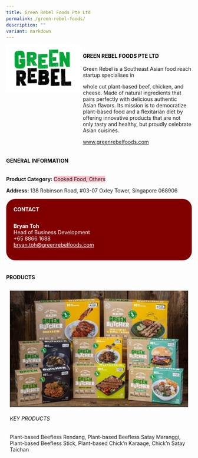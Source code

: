 ```yaml
---
title: Green Rebel Foods Pte Ltd
permalink: /green-rebel-foods/
description: ""
variant: markdown
---
```

<div class="flex-paragraph"> 
<p style="text-transform: uppercase">
</p>
</div> 
<div class="flex-container" style="display: flex; flex-wrap: wrap;"> 
<div class="card sgds" style="flex: 1 1 40%; display: block;">
<img src="/images/green_rebel_logo.png">
</div> 
<div class="card-sgds" style="flex: 1 1 58%; display: block; margin-left: 3px"> 
<h4 style="text-transform: uppercase; color: black;">
<b>Green Rebel Foods Pte Ltd
</b>
</h4> 
<p>Green Rebel is a Southeast Asian food reach startup specialises in 
</p><p>whole cut plant-based beef, chicken, and cheese. Made of natural ingredients that pairs perfectly with delicious authentic Asian flavors. Its mission is to democratize plant-based food and a flexitarian diet by offering innovative products that are not only tasty and healthy, but proudly celebrate Asian cuisines.
</p> 
<p>
<a href="www.greenrebelfoods.com" target="_blank">www.greenrebelfoods.com
</a>
</p> 
</div> 
</div>
<p></p> 
<h4 style="text-transform: uppercase; color: black;">
<b>General Information
</b>
</h4> 
<div class="flex-container" style="display: flex; flex-wrap: wrap;"> 
<div class="card sgds" style="flex: 1 1 65%; display: block; align-self: stretch"> 
<div class="flex-paragraph"> 
<p>
<b>Product Category: 
</b>
<span style="background-color: pink; border-radius: 10 px;">Cooked Food, Others
</span>
</p> 
<p>
<b>
</b>
</p> 
<p>
<b>
</b>
</p> 
<p style="margin-bottom: 10px;">
<b> 
</b>
</p> 
<p>
<b>Address: 
</b>138 Robinson Road, #03-07 Oxley Tower, Singapore 068906
</p> 
</div> 
</div> 
<div class="card sgds" style="flex: 1 1 35%; padding: 10px; display: block; background-color: maroon; border-radius: 25px; align-self: center;"> 
<h4 style="color: white; margin-top: 10px; margin-left: 10px;">CONTACT
</h4> 
<div class="flex-paragraph"> 
<p style="padding: 10px; color: white;">
<b>Bryan Toh
</b>
<br>Head of Business Development
<br>+65 8866 1688
<br>
<a href="mailto:bryan.toh@greenrebelfoods.com" style="color: white;">bryan.toh@greenrebelfoods.com
</a>
</p> 
</div> 
</div> 
</div> 
<br> 
<h4 style="text-transform: uppercase; color: black;">
<b>products
</b>
</h4> 
<div style="display: flex; flex-wrap: wrap;"> 
<div class="card sgds" style="flex: 1 1 47%; margin: 10px; display: block;"> 
<div class="flex-image" style="display: block;">
<img src="/images/green_rebel_1.png">
</div> 
<div class="flex-paragraph"> 
<h6 style="text-transform: uppercase; color: black;">Key Products
</h6> Plant-based Beefless Rendang, Plant-based Beefless Satay Maranggi, Plant-based Beefless Stick, Plant-based Chick’n Karaage, Chick’n Satay Taichan 
<p>
</p>
</div>
</div>
</div>